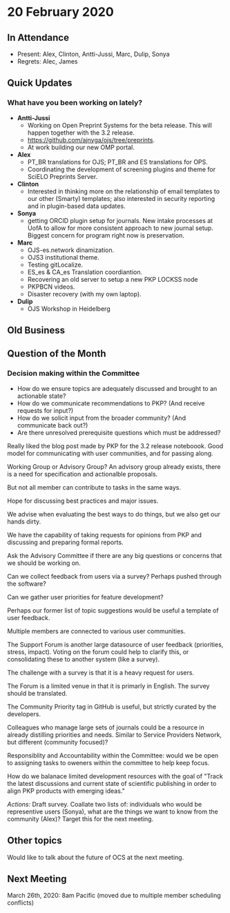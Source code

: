 # 20 February 2020

In Attendance
-------------

-   Present: Alex, Clinton, Antti-Jussi, Marc, Dulip, Sonya
-   Regrets: Alec, James

Quick Updates
-------------
### What have you been working on lately?
- **Antti-Jussi** 
    - Working on Open Preprint Systems for the beta release. This will happen together with the 3.2 release. 
    - https://github.com/ajnyga/ojs/tree/preprints. 
    - At work building our new OMP portal.
- **Alex** 
    - PT_BR translations for OJS; PT_BR and ES translations for OPS. 
    - Coordinating the development of screening plugins and theme for SciELO Preprints Server.
- **Clinton** 
    - Interested in thinking more on the relationship of email templates to our other (Smarty) templates; also interested in security reporting and in plugin-based data updates.
- **Sonya** 
    - getting ORCID plugin setup for journals. New intake processes at UofA to allow for more consistent approach to new journal setup. Biggest concern for program right now is preservation. 
- **Marc**
    - OJS-es.network dinamization.
    - OJS3 institutional theme.
    - Testing gitLocalize.
    - ES_es & CA_es Translation coordiantion.
    - Recovering an old server to setup a new PKP LOCKSS node
    - PKPBCN videos.
    - Disaster recovery (with my own laptop).
- **Dulip**
    - OJS Workshop in Heidelberg 
  

Old Business
------------

Question of the Month
---------------------
### Decision making within the Committee
* How do we ensure topics are adequately discussed and brought to an actionable state?
* How do we communicate recommendations to PKP?  (And receive requests for input?)
* How do we solicit input from the broader community?  (And communicate back out?)
* Are there unresolved prerequisite questions which must be addressed?

Really liked the blog post made by PKP for the 3.2 release noteboook.  Good model for communicating with user communities, and for passing along.

Working Group or Advisory Group?  An advisory group already exists, there is a need for specification and actionalble proposals.

But not all member can contribute to tasks in the same ways.

Hope for discussing best practices and major issues.

We advise when evaluating the best ways to do things, but we also get our hands dirty.

We have the capability of taking requests for opinions from PKP and discussing and preparing formal reports.

Ask the Advisory Committee if there are any big questions or concerns that we should be working on.

Can we collect feedback from users via a survey? Perhaps pushed through the software? 

Can we gather user priorities for feature development?

Perhaps our former list of topic suggestions would be useful a template of user feedback.

Multiple members are connected to various user communities.

The Support Forum is another large datasource of user feedback (priorities, stress, impact).  Voting on the forum could help to clarify this, or consolidating these to another system (like a survey).

The challenge with a survey is that it is a heavy request for users.

The Forum is a limited venue in that it is primarly in English.  The survey should be translated.

The Community Priority tag in GitHub is useful, but strictly curated by the developers.

Colleagues who manage large sets of journals could be a resource in already distilling priorities and needs. Similar to Service Providers Network, but different (community focused)?

Responsiblity and Accountability within the Committee: would we be open to assigning tasks to oweners within the committee to help keep focus.

How do we balanace limited development resources with the goal of "Track the latest discussions and current state of scientific publishing in order to align PKP products with emerging ideas."

*Actions:* Draft survey. Coallate two lists of: individuals who would be representive users (Sonya), what are the things we want to know from the community (Alex)? Target this for the next meeting.

Other topics
------------

Would like to talk about the future of OCS at the next meeting.

Next Meeting
------------

March 26th, 2020: 8am Pacific (moved due to multiple member scheduling conflicts)

